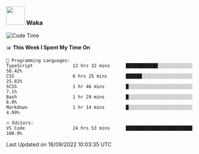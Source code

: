 ### <img src="https://media.giphy.com/media/VgCDAzcKvsR6OM0uWg/giphy.gif" width="50"> Waka

  <!--START_SECTION:waka-->
![Code Time](http://img.shields.io/badge/Code%20Time-875%20hrs%2019%20mins-blue)

📊 **This Week I Spent My Time On** 

```text
💬 Programming Languages: 
TypeScript               12 hrs 32 mins      ████████████░░░░░░░░░░░░░   50.42% 
CSS                      6 hrs 25 mins       ██████░░░░░░░░░░░░░░░░░░░   25.82% 
SCSS                     1 hr 46 mins        █░░░░░░░░░░░░░░░░░░░░░░░░   7.1% 
Bash                     1 hr 29 mins        █░░░░░░░░░░░░░░░░░░░░░░░░   6.0% 
Markdown                 1 hr 14 mins        █░░░░░░░░░░░░░░░░░░░░░░░░   4.99%

🔥 Editors: 
VS Code                  24 hrs 53 mins      █████████████████████████   100.0%

```


 Last Updated on 18/09/2022 10:03:35 UTC
<!--END_SECTION:waka-->
